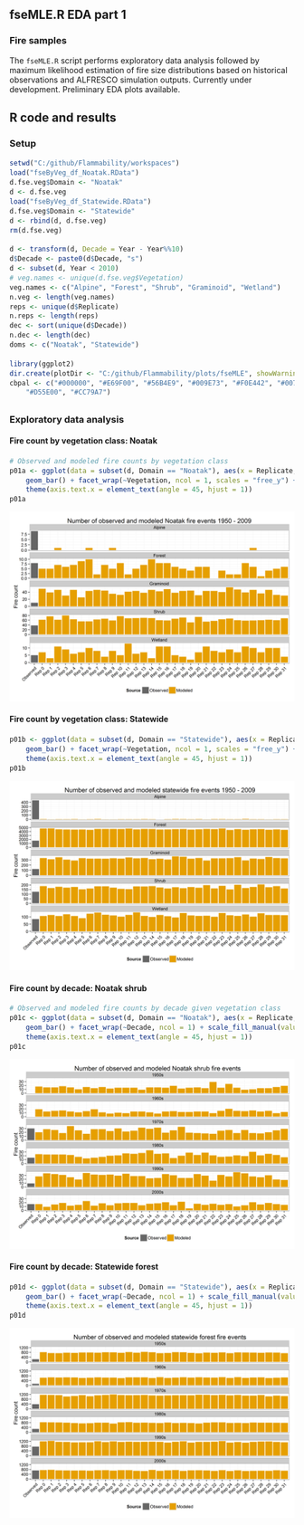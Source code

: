 


##
##
## fseMLE.R EDA part 1
### Fire samples

The `fseMLE.R` script performs exploratory data analysis followed by maximum likelihood estimation of fire size distributions based on historical observations and ALFRESCO simulation outputs.
Currently under development.
Preliminary EDA plots available.

## R code and results

### Setup


```r
setwd("C:/github/Flammability/workspaces")
load("fseByVeg_df_Noatak.RData")
d.fse.veg$Domain <- "Noatak"
d <- d.fse.veg
load("fseByVeg_df_Statewide.RData")
d.fse.veg$Domain <- "Statewide"
d <- rbind(d, d.fse.veg)
rm(d.fse.veg)

d <- transform(d, Decade = Year - Year%%10)
d$Decade <- paste0(d$Decade, "s")
d <- subset(d, Year < 2010)
# veg.names <- unique(d.fse.veg$Vegetation)
veg.names <- c("Alpine", "Forest", "Shrub", "Graminoid", "Wetland")
n.veg <- length(veg.names)
reps <- unique(d$Replicate)
n.reps <- length(reps)
dec <- sort(unique(d$Decade))
n.dec <- length(dec)
doms <- c("Noatak", "Statewide")

library(ggplot2)
dir.create(plotDir <- "C:/github/Flammability/plots/fseMLE", showWarnings = FALSE)
cbpal <- c("#000000", "#E69F00", "#56B4E9", "#009E73", "#F0E442", "#0072B2", 
    "#D55E00", "#CC79A7")
```

##
##
### Exploratory data analysis

#### Fire count by vegetation class: Noatak


```r
# Observed and modeled fire counts by vegetation class
p01a <- ggplot(data = subset(d, Domain == "Noatak"), aes(x = Replicate, fill = Source)) + 
    geom_bar() + facet_wrap(~Vegetation, ncol = 1, scales = "free_y") + scale_fill_manual(values = cbpal) + 
    theme(axis.text.x = element_text(angle = 45, hjust = 1))
p01a
```

![](fse_eda1_files/figure-html/fc_noa_veg-1.png) 

#### Fire count by vegetation class: Statewide


```r
p01b <- ggplot(data = subset(d, Domain == "Statewide"), aes(x = Replicate, fill = Source)) + 
    geom_bar() + facet_wrap(~Vegetation, ncol = 1, scales = "free_y") + scale_fill_manual(values = cbpal) + 
    theme(axis.text.x = element_text(angle = 45, hjust = 1))
p01b
```

![](fse_eda1_files/figure-html/fc_sw_veg-1.png) 

#### Fire count by decade: Noatak shrub


```r
# Observed and modeled fire counts by decade given vegetation class
p01c <- ggplot(data = subset(d, Domain == "Noatak"), aes(x = Replicate, fill = Source)) + 
    geom_bar() + facet_wrap(~Decade, ncol = 1) + scale_fill_manual(values = cbpal) + 
    theme(axis.text.x = element_text(angle = 45, hjust = 1))
p01c
```

![](fse_eda1_files/figure-html/fc_noa_shrub_dec-1.png) 

#### Fire count by decade: Statewide forest


```r
p01d <- ggplot(data = subset(d, Domain == "Statewide"), aes(x = Replicate, fill = Source)) + 
    geom_bar() + facet_wrap(~Decade, ncol = 1) + scale_fill_manual(values = cbpal) + 
    theme(axis.text.x = element_text(angle = 45, hjust = 1))
p01d
```

![](fse_eda1_files/figure-html/fc_sw_forest_dec-1.png) 
